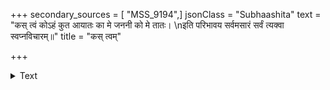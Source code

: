 +++
secondary_sources = [ "MSS_9194",]
jsonClass = "Subhaashita"
text = "कस् त्वं कोऽहं कुत आयातः का मे जननी को मे तातः।  \nइति परिभावय सर्वमसारं सर्वं त्यक्वा स्वप्नविचारम्॥"
title = "कस् त्वम्"

+++

<details><summary>Text</summary>

कस् त्वं कोऽहं कुत आयातः का मे जननी को मे तातः।  
इति परिभावय सर्वमसारं सर्वं त्यक्वा स्वप्नविचारम्॥
</details>
